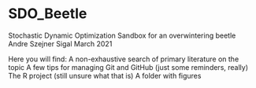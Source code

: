 # SDO_Beetle

 Stochastic Dynamic Optimization Sandbox for an overwintering beetle
 Andre Szejner Sigal
 March 2021


 Here you will find:
    A non-exhaustive search of primary literature on the topic
    A few tips for managing Git and GitHub (just some reminders, really)
    The R project (still unsure what that is)
    A folder with figures
